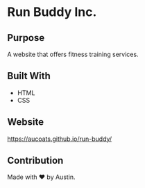 # Run Buddy Inc.

## Purpose
A website that offers fitness training services. 

## Built With
* HTML
* CSS

## Website
https://aucoats.github.io/run-buddy/

## Contribution
Made with :heart: by Austin.
